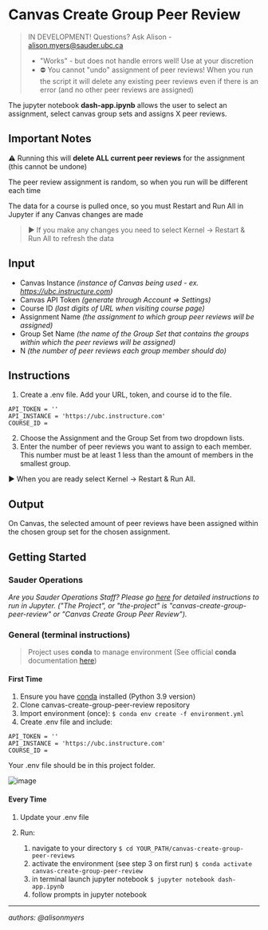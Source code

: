 # Canvas Create Group Peer Review
> IN DEVELOPMENT!
> Questions? Ask Alison - alison.myers@sauder.ubc.ca
> - "Works" - but does not handle errors well! Use at your discretion
> - ⛔️ You cannot "undo" assignment of peer reviews! When you run the script it will delete any existing peer reviews even if there is an error (and no other peer reviews are assigned)

The jupyter notebook **dash-app.ipynb** allows the user to select an assignment, select canvas group sets and assigns X peer reviews.

## Important Notes
⚠️ Running this will **delete ALL current peer reviews** for the assignment (this cannot be undone)

The peer review assignment is random, so when you run will be different each time

The data for a course is pulled once, so you must Restart and Run All in Jupyter if any Canvas changes are made 
>   ▶️ If you make any changes you need to select Kernel -> Restart & Run All to refresh the data


## Input
- Canvas Instance _(instance of Canvas being used - ex. https://ubc.instructure.com)_
- Canvas API Token _(generate through Account => Settings)_
- Course ID _(last digits of URL when visiting course page)_
- Assignment Name _(the assignment to which group peer reviews will be assigned)_
- Group Set Name _(the name of the Group Set that contains the groups within which the peer reviews will be assigned)_
- N _(the number of peer reviews each group member should do)_


## Instructions

1. Create a .env file. Add your URL, token, and course id to the file.
```
API_TOKEN = ''
API_INSTANCE = 'https://ubc.instructure.com'
COURSE_ID = 
```
2. Choose the Assignment and the Group Set from two dropdown lists.
3. Enter the number of peer reviews you want to assign to each member.
   This number must be at least 1 less than the amount of members in the smallest group.

▶️ When you are ready select Kernel -> Restart & Run All.


## Output

On Canvas, the selected amount of peer reviews have been assigned within the chosen group set for the chosen assignment.

## Getting Started
### Sauder Operations

_Are you Sauder Operations Staff? Please go [here](https://github.com/saud-learning-services/instructions-and-other-templates/blob/main/docs/running-instructions.md) for detailed instructions to run in Jupyter. ("The Project", or "the-project" is "canvas-create-group-peer-review" or "Canvas Create Group Peer Review")._

### General (terminal instructions)
> Project uses **conda** to manage environment (See official **conda** documentation [here](https://docs.conda.io/projects/conda/en/latest/user-guide/tasks/manage-environments.html#creating-an-environment-from-an-environment-yml-file))

#### First Time

1. Ensure you have [conda](https://docs.conda.io/projects/conda/en/latest/user-guide/install/index.html) installed (Python 3.9 version)
2. Clone canvas-create-group-peer-review repository
3. Import environment (once): `$ conda env create -f environment.yml`
4. Create .env file and include:

```
API_TOKEN = ''
API_INSTANCE = 'https://ubc.instructure.com'
COURSE_ID = 
```
Your .env file should be in this project folder.

![image](https://user-images.githubusercontent.com/22600917/171711768-535fe292-2aef-4c32-8bc4-87788131a57a.png)

#### Every Time

1. Update your .env file

2. Run:
   1. navigate to your directory `$ cd YOUR_PATH/canvas-create-group-peer-reviews`
   2. activate the environment (see step 3 on first run) `$ conda activate canvas-create-group-peer-review`
   3. in terminal launch jupyter notebook `$ jupyter notebook dash-app.ipynb`
   4. follow prompts in jupyter notebook 

---
_authors: @alisonmyers_
